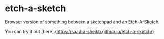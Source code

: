 # etch-a-sketch
Browser version of something between a sketchpad and an Etch-A-Sketch.

You can try it out [here].(https://saad-a-sheikh.github.io/etch-a-sketch/)